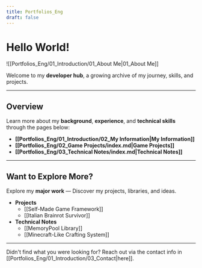 ```yaml
---
title: Portfolios_Eng
draft: false
---
```


# **Hello World!**

![[Portfolios_Eng/01_Introduction/01_About Me|01_About Me]]

Welcome to my **developer hub**, a growing archive of my journey, skills, and projects.

---

## **Overview**

Learn more about my **background**, **experience**, and **technical skills** through the pages below:
- **[[Portfolios_Eng/01_Introduction/02_My Information|My Information]]**
- **[[Portfolios_Eng/02_Game Projects/index.md|Game Projects]]**
- **[[Portfolios_Eng/03_Technical Notes/index.md|Technical Notes]]**

---
## **Want to Explore More?**

Explore my **major work** — Discover my projects, libraries, and ideas.
- **Projects**
	- [[Self-Made Game Framework]]
	- [[Italian Brainrot Survivor]]
- **Technical Notes**
	- [[MemoryPool Library]]
	- [[Minecraft-Like Crafting System]]

---
Didn't find what you were looking for? Reach out via the contact info in [[Portfolios_Eng/01_Introduction/03_Contact|here]].
